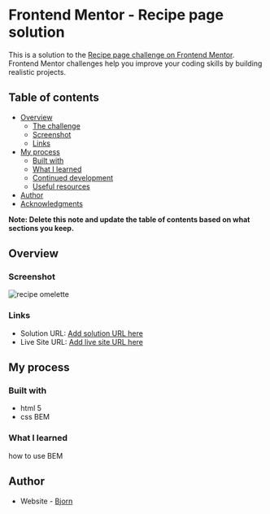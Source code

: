 # Frontend Mentor - Recipe page solution

This is a solution to the [Recipe page challenge on Frontend Mentor](https://www.frontendmentor.io/challenges/recipe-page-KiTsR8QQKm). Frontend Mentor challenges help you improve your coding skills by building realistic projects. 

## Table of contents

- [Overview](#overview)
  - [The challenge](#the-challenge)
  - [Screenshot](#screenshot)
  - [Links](#links)
- [My process](#my-process)
  - [Built with](#built-with)
  - [What I learned](#what-i-learned)
  - [Continued development](#continued-development)
  - [Useful resources](#useful-resources)
- [Author](#author)
- [Acknowledgments](#acknowledgments)

**Note: Delete this note and update the table of contents based on what sections you keep.**

## Overview

### Screenshot

![![recipe omelette](image.png)](./screenshot.jpg)

### Links

- Solution URL: [Add solution URL here](https://github.com/developerintermix/bjorn.github.io)
- Live Site URL: [Add live site URL here](https://tbv-web.nl/stage.nl)

## My process

### Built with

- html 5 
- css BEM



### What I learned

how to use BEM




## Author

- Website - [Bjorn](https://tbv-web.nll)
